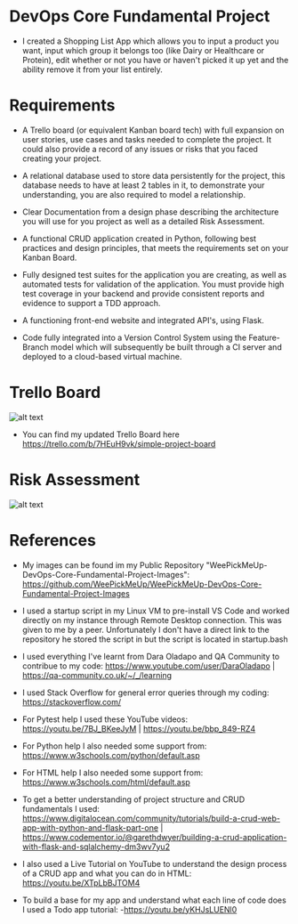 # DevOps Core Fundamental Project
- I created a Shopping List App which allows you to input a product you want, input which group it belongs too (like Dairy or Healthcare or Protein), edit whether or not you have or haven't picked it up yet and the ability remove it from your list entirely. 

# Requirements
- A Trello board (or equivalent Kanban board tech) with full expansion on user stories, use cases and tasks needed to complete the project. It could also provide a record of any issues or risks that you faced creating your project.

- A relational database used to store data persistently for the project, this database needs to have at least 2 tables in it, to demonstrate your understanding, you are also required to model a relationship.

- Clear Documentation from a design phase describing the architecture you will use for you project as well as a detailed Risk Assessment.

- A functional CRUD application created in Python, following best practices and design principles, that meets the requirements set on your Kanban Board.

- Fully designed test suites for the application you are creating, as well as automated tests for validation of the application. You must provide high test coverage in your backend and provide consistent reports and evidence to support a TDD approach.

- A functioning front-end website and integrated API's, using Flask.

- Code fully integrated into a Version Control System using the Feature-Branch model which will subsequently be built through a CI server and deployed to a cloud-based virtual machine.

# Trello Board
![alt text](https://github.com/WeePickMeUp/WeePickMeUp-DevOps-Core-Fundamental-Project-Images/blob/main/trello%20board.PNG)
- You can find my updated Trello Board here https://trello.com/b/7HEuH9vk/simple-project-board

# Risk Assessment
![alt text](https://github.com/WeePickMeUp/WeePickMeUp-DevOps-Core-Fundamental-Project-Images/blob/main/risk%20assessment.PNG)

# References
- My images can be found im my Public Repository "WeePickMeUp-DevOps-Core-Fundamental-Project-Images": https://github.com/WeePickMeUp/WeePickMeUp-DevOps-Core-Fundamental-Project-Images
- I used a startup script in my Linux VM to pre-install VS Code and worked directly on my instance through Remote Desktop connection. This was given to me by a peer. Unfortunately I don't have a direct link to the repository he stored the script in but the script is located in startup.bash

- I used everything I've learnt from Dara Oladapo and QA Community to contribue to my code: https://www.youtube.com/user/DaraOladapo | https://qa-community.co.uk/~/_/learning

- I used Stack Overflow for general error queries through my coding: https://stackoverflow.com/

- For Pytest help I used these YouTube videos: https://youtu.be/7BJ_BKeeJyM | https://youtu.be/bbp_849-RZ4

- For Python help I also needed some support from:
https://www.w3schools.com/python/default.asp

- For HTML help I also needed some support from:
https://www.w3schools.com/html/default.asp

- To get a better understanding of project structure and CRUD fundamentals I used: https://www.digitalocean.com/community/tutorials/build-a-crud-web-app-with-python-and-flask-part-one | https://www.codementor.io/@garethdwyer/building-a-crud-application-with-flask-and-sqlalchemy-dm3wv7yu2

- I also used a Live Tutorial on YouTube to understand the design process of a CRUD app and what you can do in HTML:
https://youtu.be/XTpLbBJTOM4

- To build a base for my app and understand what each line of code does I used a Todo app tutorial:
-https://youtu.be/yKHJsLUENl0


